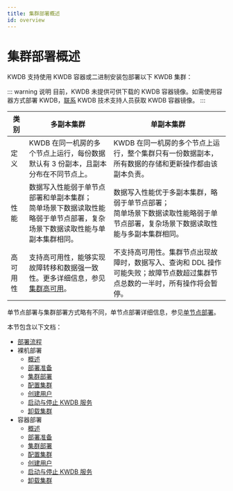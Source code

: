 ```yaml
---
title: 集群部署概述
id: overview
---
```


# 集群部署概述

KWDB 支持使用 KWDB 容器或二进制安装包部署以下 KWDB 集群：

::: warning 说明
目前，KWDB 未提供可供下载的 KWDB 容器镜像。如需使用容器方式部署 KWDB，[联系](https://www.kaiwudb.com/support/) KWDB 技术支持人员获取 KWDB 容器镜像。
:::

|    类别       | 多副本集群                                                   | 单副本集群                                                   |
| ---------- | ------------------------------------------------------------ | ------------------------------------------------------------ |
| 定义       | KWDB 在同一机房的多个节点上运行，每份数据默认有 3 份副本，且副本分布在不同节点上。 | KWDB 在同一机房的多个节点上运行，整个集群只有一份数据副本，所有数据的存储和更新操作都由该副本负责。 |
| 性能       | 数据写入性能弱于单节点部署和单副本集群；<br>简单场景下数据读取性能略弱于单节点部署，复杂场景下数据读取性能与单副本集群相同。 | 数据写入性能优于多副本集群，略弱于单节点部署；<br>简单场景下数据读取性能略弱于单节点部署，复杂场景下数据读取性能与多副本集群相同。 |
| 高可用性   | 支持高可用性，能够实现故障转移和数据强一致性。更多详细信息，参见[集群高可用](../db-operation/cluster-ha.md)。 | 不支持高可用性。集群节点出现故障时，数据写入、查询和 DDL 操作可能失败；故障节点数超过集群节点总数的一半时，所有操作将会暂停。 |

单节点部署与集群部署方式略有不同，单节点部署详细信息，参见[单节点部署](../quickstart/overview.md)。

本节包含以下文档：

- [部署流程](./deploy-workflow.md)
- 裸机部署
  - [概述](./bare-metal/bare-metal-overview.md)
  - [部署准备](./bare-metal/before-deploy-bare-metal.md)
  - [集群部署](./bare-metal/bare-metal-deployment.md)
  - [配置集群](./bare-metal/cluster-config-bare-metal.md)
  - [创建用户](./bare-metal/user-config-bare-metal.md)
  - [启动与停止 KWDB 服务](./bare-metal/local-start-stop-bare-metal.md)
  - [卸载集群](./bare-metal/uninstall-cluster-bare-metal.md)
- 容器部署
  - [概述](./docker/docker-overview.md)
  - [部署准备](./docker/before-deploy-docker.md)
  - [集群部署](./docker/docker-deployment.md)
  - [配置集群](./docker/cluster-config-docker.md)
  - [创建用户](./docker/user-config-docker.md)
  - [启动与停止 KWDB 服务](./docker/local-start-stop-docker.md)
  - [卸载集群](./docker/uninstall-cluster-docker.md)